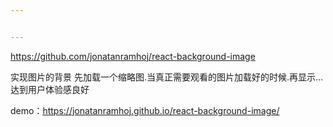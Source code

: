 ```yaml
---


---
```


<p><a href="https://github.com/jonatanramhoj/react-background-image">https://github.com/jonatanramhoj/react-background-image</a></p>
<p>实现图片的背景 先加载一个缩略图.当真正需要观看的图片加载好的时候.再显示…达到用户体验感良好</p>
<p>demo：<a href="https://jonatanramhoj.github.io/react-background-image/">https://jonatanramhoj.github.io/react-background-image/</a></p>

